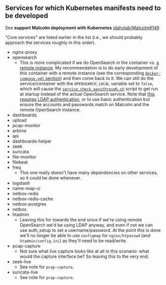 ## Services for which Kubernetes manifests need to be developed

See **support Malcolm deployment with Kubernetes** [idaholab/Malcolm#149](https://github.com/idaholab/Malcolm/issues/149)

"Core services" are listed earlier in the list (i.e., we should probably approach the services roughly in this order).

* nginx-proxy
* opensearch
    - This is more complicated if we do OpenSearch in the container vs. [a remote instance](https://idaholab.github.io/Malcolm/docs/opensearch-instances.html#OpenSearchInstance). My recommendation is to do early development of this container with a remote instance (see the corresponding [`docker-compose.yml` section](https://github.com/idaholab/Malcolm/blob/0c14303f242ce1bae7e48b30ca7234c996930008/docker-compose-standalone.yml#L46-L68)) and then come back to it. We can still do the service/container with the `OPENSEARCH_LOCAL` variable set to `false`, which will cause the [`service_check_passthrough.sh`](https://github.com/idaholab/Malcolm/blob/main/shared/bin/service_check_passthrough.sh) script to get run at startup instead of the actual OpenSearch service. Note that [this requires](https://idaholab.github.io/Malcolm/docs/opensearch-instances.html#OpenSearchAuth) [LDAP authentication](https://idaholab.github.io/Malcolm/docs/authsetup.html#AuthLDAP), or to use basic authentication but ensure the accounts and passwords match on Malcolm and the remote OpenSearch instance.
* dashboards
* upload
* pcap-monitor
* arkime
* api
* dashboards-helper
* zeek
* suricata
* file-monitor
* filebeat
* freq
    - This one really doesn't have many dependencies on other services, so it could be done whenever.
* logstash
* name-map-ui
* netbox-redis
* netbox-redis-cache
* netbox-postgres
* netbox
* htadmin
    - Leaving this for towards the end since if we're using remote OpenSearch we'd be using LDAP anyway, and even if not we can use auth_setup to set a username/password. At the point this is done we'll no longer be able to use `configmap` for `nginx/htpasswd` (and `htadmin/config.ini`) as they'll need to be read/write.
* pcap-capture
    - Not sure what live capture looks like at all in this scenario: what would the capture interface be? So leaving this to the very end.
* zeek-live
    - See note for `pcap-capture`.
* suricata-live
    - See note for `pcap-capture`.